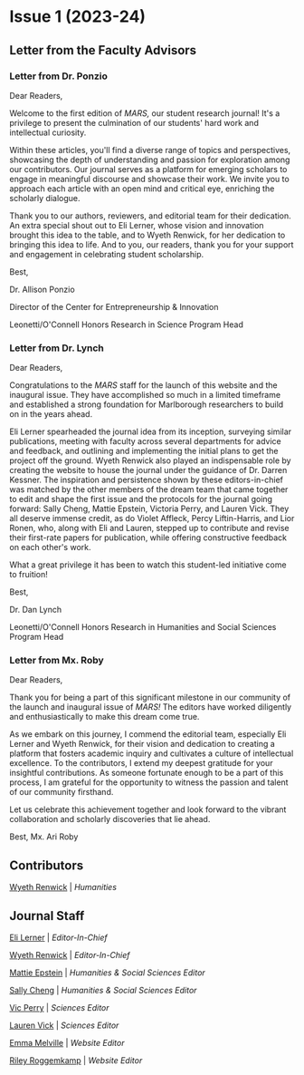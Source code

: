 # Issue 1 (2023-24)

## Letter from the Faculty Advisors

### Letter from Dr. Ponzio

Dear Readers,

Welcome to the first edition of *MARS,* our student research journal! It's a privilege to present the culmination of our students' hard work and intellectual curiosity.

Within these articles, you'll find a diverse range of topics and perspectives, showcasing the depth of understanding and passion for exploration among our contributors. Our journal serves as a platform for emerging scholars to engage in meaningful discourse and showcase their work. We invite you to approach each article with an open mind and critical eye, enriching the scholarly dialogue.

Thank you to our authors, reviewers, and editorial team for their dedication. An extra special shout out to Eli Lerner, whose vision and innovation brought this idea to the table, and to Wyeth Renwick, for her dedication to bringing this idea to life. And to you, our readers, thank you for your support and engagement in celebrating student scholarship.

Best, 

Dr. Allison Ponzio

Director of the Center for Entrepreneurship & Innovation

Leonetti/O'Connell Honors Research in Science Program Head

### Letter from Dr. Lynch

Dear Readers,

Congratulations to the *MARS* staff for the launch of this website and the inaugural issue. They have accomplished so much in a limited timeframe and established a strong foundation for Marlborough researchers to build on in the years ahead.

Eli Lerner spearheaded the journal idea from its inception, surveying similar publications, meeting with faculty across several departments for advice and feedback, and outlining and implementing the initial plans to get the project off the ground. Wyeth Renwick also played an indispensable role by creating the website to house the journal under the guidance of Dr. Darren Kessner. The inspiration and persistence shown by these editors-in-chief was matched by the other members of the dream team that came together to edit and shape the first issue and the protocols for the journal going forward: Sally Cheng, Mattie Epstein, Victoria Perry, and Lauren Vick. They all deserve immense credit, as do Violet Affleck, Percy Liftin-Harris, and Lior Ronen, who, along with Eli and Lauren, stepped up to contribute and revise their first-rate papers for publication, while offering constructive feedback on each other's work.

What a great privilege it has been to watch this student-led initiative come to fruition!

Best, 

Dr. Dan Lynch

Leonetti/O'Connell Honors Research in Humanities and Social Sciences Program Head

### Letter from Mx. Roby

Dear Readers,

Thank you for being a part of this significant milestone in our community of the launch and inaugural issue of *MARS!* The editors have worked diligently and enthusiastically to make this dream come true. 

As we embark on this journey, I commend the editorial team, especially Eli Lerner and Wyeth Renwick, for their vision and dedication to creating a platform that fosters academic inquiry and cultivates a culture of intellectual excellence. To the contributors, I extend my deepest gratitude for your insightful contributions. As someone fortunate enough to be a part of this process, I am grateful for the opportunity to witness the passion and talent of our community firsthand. 

Let us celebrate this achievement together and look forward to the vibrant collaboration and scholarly discoveries that lie ahead. 

Best,
Mx. Ari Roby

## Contributors

[Wyeth Renwick](../authors/wyethRenwick/wyethRenwick.md)
| *Humanities*

## Journal Staff

[Eli Lerner](../authors/eliLerner/eliLerner.md) | *Editor-In-Chief*

[Wyeth Renwick](../authors/wyethRenwick/wyethRenwick.md) | *Editor-In-Chief*

[Mattie Epstein](../authors/mattieEpstein/mattieEpstein.md) | *Humanities & Social Sciences Editor*

[Sally Cheng](../authors/sallyCheng/sallyCheng.md) | *Humanities & Social Sciences Editor*

[Vic Perry](../authors/vicPerry/vicPerry.md) | *Sciences Editor*

[Lauren Vick](../authors/laurenVick/laurenVick.md) | *Sciences Editor*

[Emma Melville](../authors/emmaMelville/emmaMelville.md) | *Website Editor*

[Riley Roggemkamp](../authors/rileyRoggemkamp/rileyRoggemkamp.md) | *Website Editor*